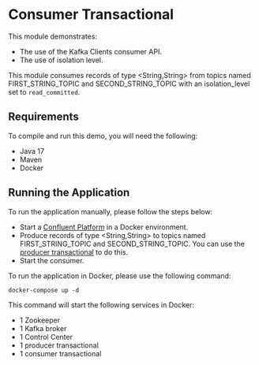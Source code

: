 # Consumer Transactional

This module demonstrates:

- The use of the Kafka Clients consumer API.
- The use of isolation level.

This module consumes records of type <String,String> from topics named FIRST_STRING_TOPIC and SECOND_STRING_TOPIC with an isolation_level set to `read_committed`.

## Requirements

To compile and run this demo, you will need the following:

- Java 17
- Maven
- Docker

## Running the Application

To run the application manually, please follow the steps below:

- Start a [Confluent Platform](https://docs.confluent.io/platform/current/quickstart/ce-docker-quickstart.html#step-1-download-and-start-cp) in a Docker environment.
- Produce records of type <String,String> to topics named FIRST_STRING_TOPIC and SECOND_STRING_TOPIC. You can use the [producer transactional](../../kafka-producer-quickstarts/kafka-producer-transactional) to do this.
- Start the consumer.

To run the application in Docker, please use the following command:

```console
docker-compose up -d
```

This command will start the following services in Docker:

- 1 Zookeeper
- 1 Kafka broker
- 1 Control Center
- 1 producer transactional
- 1 consumer transactional
